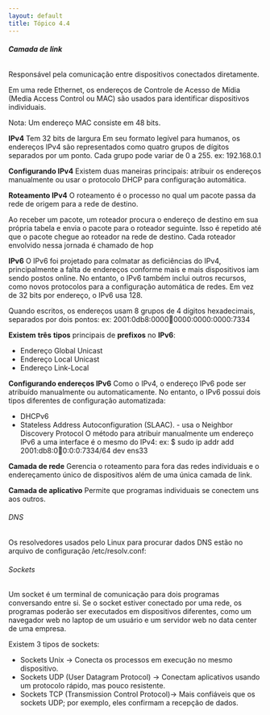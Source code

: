 ```yaml
---
layout: default 
title: Tópico 4.4
---
```


###### **Camada de link**
Responsável pela comunicação entre dispositivos conectados diretamente.

Em uma rede Ethernet, os endereços de Controle de Acesso de Mídia (Media Access Control ou MAC) são usados para
identificar dispositivos individuais.

Nota: Um endereço MAC consiste em 48 bits.

**IPv4**
Tem 32 bits de largura
Em seu formato legível para humanos, os endereços IPv4 são representados como quatro grupos
de dígitos separados por um ponto. Cada grupo pode variar de 0 a 255.
ex: 192.168.0.1

**Configurando IPv4**
Existem duas maneiras principais: atribuir os endereços manualmente ou usar o protocolo DHCP para configuração automática.

**Roteamento IPv4**
O roteamento é o processo no qual um pacote passa da rede de origem para a rede de destino.

Ao receber um pacote, um roteador procura o endereço de destino em sua própria tabela e envia o pacote para o roteador
seguinte. Isso é repetido até que o pacote chegue ao roteador na rede de destino. Cada roteador
envolvido nessa jornada é chamado de hop

**IPv6**
O IPv6 foi projetado para colmatar as deficiências do IPv4, principalmente a falta de endereços
conforme mais e mais dispositivos iam sendo postos online. No entanto, o IPv6 também inclui
outros recursos, como novos protocolos para a configuração automática de redes. Em vez de 32 bits por endereço, o IPv6 usa 128.

Quando escritos, os endereços usam 8 grupos de 4 dígitos hexadecimais, separados por dois
pontos: ex: 2001:0db8:0000:abcd:0000:0000:0000:7334

**Existem** **três** **tipos** principais de **prefixos** no **IPv6**:
* Endereço Global Unicast
* Endereço Local Unicast
* Endereço Link-Local


**Configurando endereços IPv6**
Como o IPv4, o endereço IPv6 pode ser atribuído manualmente ou automaticamente. No entanto,
o IPv6 possui dois tipos diferentes de configuração automatizada: 
* DHCPv6
* Stateless Address Autoconfiguration (SLAAC). - usa o Neighbor Discovery Protocol
O método para atribuir manualmente um endereço IPv6 a uma interface é o mesmo do IPv4:
ex: $ sudo ip addr add 2001:db8:0:abcd:0:0:0:7334/64 dev ens33


**Camada de rede**
Gerencia o roteamento para fora das redes individuais e o endereçamento único de
dispositivos além de uma única camada de link.

**Camada de aplicativo**
Permite que programas individuais se conectem uns aos outros.

###### DNS
Os resolvedores usados pelo Linux para procurar dados DNS estão no arquivo de configuração
/etc/resolv.conf:

###### Sockets

Um socket é um terminal de comunicação para dois programas conversando entre si. Se o socket
estiver conectado por uma rede, os programas poderão ser executados em dispositivos diferentes,
como um navegador web no laptop de um usuário e um servidor web no data center de uma
empresa.

Existem 3 tipos de sockets:
* Sockets Unix -> Conecta os processos em execução no mesmo dispositivo.
* Sockets UDP (User Datagram Protocol) -> Conectam aplicativos usando um protocolo rápido, mas pouco resistente.
* Sockets TCP (Transmission Control Protocol)-> Mais confiáveis que os sockets UDP; por exemplo, eles confirmam a recepção de dados.
